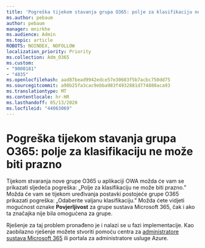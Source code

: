 ```yaml
---
title: 'Pogreška tijekom stavanja grupa O365: polje za klasifikaciju ne može biti prazno'
ms.author: pebaum
author: pebaum
manager: mnirkhe
ms.audience: Admin
ms.topic: article
ROBOTS: NOINDEX, NOFOLLOW
localization_priority: Priority
ms.collection: Adm_O365
ms.custom:
- "9000181"
- "4835"
ms.openlocfilehash: aad87bead9942edce57e30683f5b7acbc750dd75
ms.sourcegitcommit: a98b25fa3cac9ebba983f4932881d774880aca93
ms.translationtype: MT
ms.contentlocale: hr-HR
ms.lasthandoff: 05/13/2020
ms.locfileid: "44063069"
---
```

# <a name="error-creating-o365-groups-the-classification-field-cant-be-empty"></a>Pogreška tijekom stavanja grupa O365: polje za klasifikaciju ne može biti prazno

Tijekom stvaranja nove grupe O365 u aplikaciji OWA možda će vam se prikazati sljedeća pogreška: „Polje za klasifikaciju ne može biti prazno.”  Možda će vam se tijekom uređivanja postavki postojeće grupe O365 prikazati pogreška: „Odaberite valjanu klasifikaciju.”   Možda ćete vidjeti mogućnost oznake **Povjerljivost** za grupe sustava Microsoft 365, čak i ako ta značajka nije bila omogućena za grupe.

Rješenje za taj problem pronađeno je i nalazi se u fazi implementacije.  Kao zaobilazno rješenje možete stvoriti pomoću centra za [administratore sustava Microsoft 365](https://docs.microsoft.com/microsoft-365/admin/create-groups/create-groups?view=o365-worldwide) ili portala za administratore usluge Azure.
